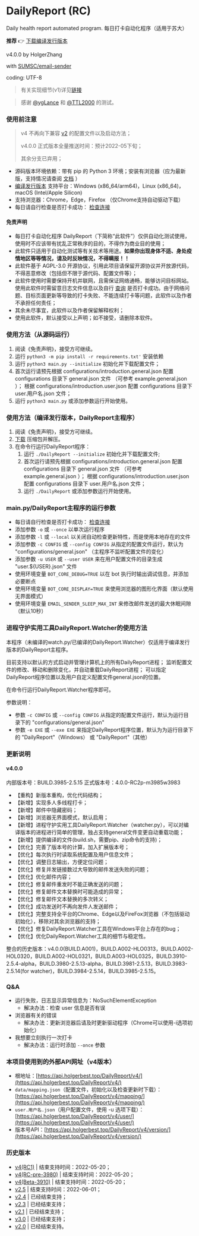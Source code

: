 <!--
    coding = utf-8
    author: holger
    version: 4.0.0
    license: AGPL-3.0
    belong: DailyReport-BasicDataFile
-->

# DailyReport (RC)

Daily health report automated program. 每日打卡自动化程序（适用于苏大）

**推荐** 👉 [下载编译发行版本](https://github.com/HolgerZhang/DailyReport/releases/latest)

v4.0.0 by HolgerZhang

with [SUMSC/email-sender](https://github.com/SUMSC/email-sender)

coding: UTF-8

> 有关实现细节(v1)详见[链接](https://holgerbest.top/2021/01/19/python-selenium/)

> 感谢 [@ygLance](https://github.com/ygLance) 和 [@TTL2000](https://github.com/TTL2000) 的测试。

### 使用前注意

> v4 不再向下兼容 [v2](https://github.com/HolgerZhang/DailyReport/tree/v2) 的配置文件以及启动方法；
> 
> v4.0.0 正式版本全量推送时间：预计2022-05下旬；
> 
> 其余分支已弃用；

- 源码版本环境依赖：带有 pip 的 Python 3 环境；安装有浏览器（应为最新版，支持情况请查阅 [文档](https://www.selenium.dev/downloads/) ）
- [编译发行版本](https://github.com/HolgerZhang/DailyReport/releases/latest) 支持平台：Windows (x86_64/arm64)，Linux (x86_64)，macOS (Intel/Apple Silicon)
- 支持浏览器：Chrome，Edge，Firefox （仅Chrome支持自动驱动下载）
- 每日请自行检查是否打卡成功： [检查连接](http://dk.suda.edu.cn/default/work/suda/jkxxtb/dkjl.jsp)

#### 免责声明

- 每日打卡自动化程序 DailyReport（下简称“此软件”）仅供自动化测试使用，使用时不应该带有扰乱正常秩序的目的，不得作为商业目的使用；
- 此软件只适用于自动化测试等有关技术等用途。<strong>如果你出现身体不适、身处疫情地区等等情况，请及时反映情况，不得瞒报！！</strong>
- 此软件基于 AGPL-3.0 开源协议，引用此项目请保留开源协议并开放源代码，不得恶意修改（包括但不限于源代码、配置文件等）；
- 此软件使用时需要保持开机并联网，且需保证网络通畅，能够访问目标网站。使用此软件时需留意日志文件信息以及自行 [查询](http://dk.suda.edu.cn/default/work/suda/jkxxtb/dkjl.jsp) 是否打卡成功。由于网络问题、目标页面更新等导致的打卡失败、不能连续打卡等问题，此软件以及作者不承担任何责任；
- 其余未尽事宜，此软件以及作者保留解释权利；
- 使用此软件，默认接受以上声明；如不接受，请删除本软件。

### 使用方法（从源码运行）

1. 阅读《免责声明》，接受方可继续。
2. 运行 `python3 -m pip install -r requirements.txt'` 安装依赖
3. 运行 `python3 main.py --initialize` 初始化并下载配置文件；
4. 首次运行请预先根据 configurations/introduction.general.json 配置 configurations 目录下 general.json 文件 （可参考 example.general.json ）；
   根据 configurations/introduction.user.json 配置 configurations 目录下 user.用户名.json 文件；
5. 运行 `python3 main.py` 或添加参数运行开始使用。

### 使用方法（编译发行版本，DailyReport主程序）

1. 阅读《免责声明》，接受方可继续。
2. [下载](https://github.com/HolgerZhang/DailyReport/releases/latest) 压缩包并解压。
3. 在命令行运行DailyReport程序：
   1. 运行 `./DailyReport --initialize` 初始化并下载配置文件;
   2. 首次运行请预先根据 configurations/introduction.general.json 配置 configurations 目录下 general.json 文件 （可参考 example.general.json ）；
   根据 configurations/introduction.user.json 配置 configurations 目录下 user.用户名.json 文件；
   3. 运行 `./DailyReport` 或添加参数运行开始使用。

### main.py/DailyReport主程序的运行参数

- 每日请自行检查是否打卡成功： [检查连接](http://dk.suda.edu.cn/default/work/suda/jkxxtb/dkjl.jsp)
- 添加参数 `-o` 或 `--once` 以单次运行程序
- 添加参数 `-l` 或 `--local` 以关闭自动检查更新特性，而是使用本地存在的文件
- 添加参数 `-c CONFIG` 或 `--config CONFIG` 从指定的配置文件运行，默认为 "configurations/general.json" （主程序不监听配置文件的变化）
- 添加参数 `-u USER` 或 `--user USER` 来在用户配置文件的目录生成 "user.${USER}.json" 文件
- 使用环境变量 `BOT_CORE_DEBUG=TRUE` 以在 bot 执行时输出调试信息，并添加必要断点
- 使用环境变量 `BOT_CORE_DISPLAY=TRUE` 来使用浏览器的图形化界面（默认使用无界面模式）
- 使用环境变量 `EMAIL_SENDER_SLEEP_MAX_INT` 来修改邮件发送的最大休眠间隙（默认10秒）

### 进程守护实用工具DailyReport.Watcher的使用方法

本程序（未编译的watch.py/已编译的DailyReport.Watcher）仅适用于编译发行版本的DailyReport主程序。

目前支持以默认的方式启动并管理计算机上的所有DailyReport进程；
监听配置文件的修改、移动和删除变化，并自动重载DailyReport进程；
可以指定DailyReport程序位置以及用户自定义配置文件general.json的位置。

在命令行运行DailyReport.Watcher程序即可。

参数说明：

- 参数 `-c CONFIG` 或 `--config CONFIG` 从指定的配置文件运行，默认为运行目录下的 "configurations/general.json"
- 参数 `-e EXE` 或 `--exe EXE` 来指定DailyReport程序位置，默认为为运行目录下的 "DailyReport"（Windows） 或 "DailyReport"（其他）

### 更新说明

#### v4.0.0

内部版本号：BUILD.3985-2.5.15
正式版本号：4.0.0-RC2p-m3985w3983

- 【重构】新版本重构，优化代码结构；
- 【新增】实现多人多线程打卡；
- 【新增】邮件中隐藏密码；
- 【新增】浏览器无界面模式，默认启用；
- 【新增】进程守护实用工具DailyReport.Watcher（watcher.py），可以对编译版本的进程进行简单的管理，独占支持general文件变更自动重载功能；
- 【新增】提供编译的文件(build.sh，需要pip、zip命令的支持)；
- 【优化】完善了版本号的计算，加入扩展版本号；
- 【优化】每次执行时读取系统配置及用户信息文件；
- 【优化】调整日志输出，方便定位问题；
- 【优化】修复并发链接数过大导致的邮件发送失败的问题；
- 【优化】优化邮件内容；
- 【优化】修复邮件重发时不能正确发送的问题；
- 【优化】修复邮件文本替换时可能造成的异常；
- 【优化】修复邮件文本替换的多次转义；
- 【优化】成功发送时不再向发件人发送邮件；
- 【优化】完整支持全平台的Chrome、Edge以及FireFox浏览器（不包括驱动初始化），移除对其余浏览器的支持；
- 【优化】修复DailyReport.Watcher工具在Windows平台上存在的bug；
- 【优化】优化DailyReport.Watcher工具的细节与稳定性。

整合的历史版本：v4.0.0(BUILD.A001)，BUILD.A002-HLO0313，BUILD.A002-HOL0320，BUILD.A002-HOL0321，BUILD.A003-HOL0325，BUILD.3910-2.5.4-alpha，BUILD.3980-2.5.13-alpha，BUILD.3981-2.5.13，BUILD.3983-2.5.14(for watcher)，BUILD.3984-2.5.14，BUILD.3985-2.5.15。

### Q&A

- 运行失败，日志显示异常信息为：NoSuchElementException
  - 解决办法：检查 user 信息是否有误
- 浏览器有关的错误
  - 解决办法：更新浏览器后请及时更新驱动程序（Chrome可以使用-i选项初始化）
- 我想要立刻执行一次打卡
  - 解决办法：运行时添加 `--once` 参数

### 本项目使用到的外部API网址（v4版本）

- 根地址：[https://api.holgerbest.top/DailyReport/v4/](https://api.holgerbest.top/DailyReport/v4/)
- `data/mapping.json`（配置文件，初始化以及检查更新时下载）：[https://api.holgerbest.top/DailyReport/v4/mapping/](https://api.holgerbest.top/DailyReport/v4/mapping/)
- `user.用户名.json`（用户配置文件，使用 -u 选项下载）：[https://api.holgerbest.top/DailyReport/v4/user/](https://api.holgerbest.top/DailyReport/v4/user/)
- 版本号API：[https://api.holgerbest.top/DailyReport/v4/version/](https://api.holgerbest.top/DailyReport/v4/version/)


### 历史版本

- [v4(RC1)](https://github.com/HolgerZhang/DailyReport/releases/tag/v4.0.0-RC1) | 结束支持时间：2022-05-20；
- [v4(RC-pre-3980)](https://github.com/HolgerZhang/DailyReport/releases/tag/v4.0.0-3980-2.5.13-alpha) | 结束支持时间：2022-05-20；
- [v4(Beta-3910)](https://github.com/HolgerZhang/DailyReport/releases/tag/v4.0.0-3910-2.5.4-alpha) | 结束支持时间：2022-05-20；
- [v2.5](https://github.com/HolgerZhang/DailyReport/releases/tag/v2.5) | 结束支持时间：2022-06-01；
- [v2.4](https://github.com/HolgerZhang/DailyReport/releases/tag/v2.4) | 已经结束支持；
- [v2.3](https://github.com/HolgerZhang/DailyReport/releases/tag/v2.3) | 已经结束支持；
- [v2.1](https://github.com/HolgerZhang/DailyReport/releases/tag/v2.1) | 已经结束支持；
- [v3.0](https://github.com/HolgerZhang/DailyReport/releases/tag/v3.0) | 已经结束支持；
- [v2.0](https://github.com/HolgerZhang/DailyReport/releases/tag/v2.0) | 已经结束支持。
